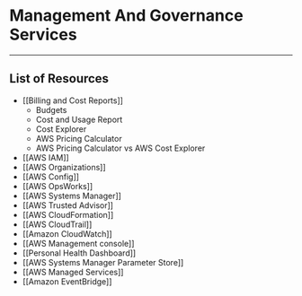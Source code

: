 # Management And Governance Services
---------------
## List of Resources
- [[Billing and Cost Reports]]
	- Budgets
	- Cost and Usage Report
	- Cost Explorer
	- AWS Pricing Calculator
	- AWS Pricing Calculator vs AWS Cost Explorer
- [[AWS IAM]]
- [[AWS Organizations]]
- [[AWS Config]]
- [[AWS OpsWorks]]
- [[AWS Systems Manager]]
- [[AWS Trusted Advisor]]
- [[AWS CloudFormation]]
- [[AWS CloudTrail]]
- [[Amazon CloudWatch]]
- [[AWS Management console]]
- [[Personal Health Dashboard]]
- [[AWS Systems Manager Parameter Store]]
- [[AWS Managed Services]]
- [[Amazon EventBridge]]
